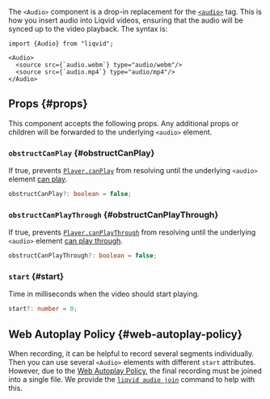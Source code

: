 The `<Audio>` component is a drop-in replacement for the [`<audio>`](https://developer.mozilla.org/en-US/docs/Web/HTML/Element/audio) tag. This is how you insert audio into Liqvid videos, ensuring that the audio will be synced up to the video playback. The syntax is:

```tsx
import {Audio} from "liqvid";

<Audio>
  <source src={`audio.webm`} type="audio/webm"/>
  <source src={`audio.mp4`} type="audio/mp4"/>
</Audio>
```

## Props {#props}

This component accepts the following props. Any additional props or children will be forwarded to the underlying `<audio>` element.

### `obstructCanPlay` {#obstructCanPlay}

If true, prevents [`Player.canPlay`](./Player.md#canPlay) from resolving until the underlying `<audio>` element [can play](https://developer.mozilla.org/en-US/docs/Web/API/HTMLMediaElement/canplay_event).

```ts
obstructCanPlay?: boolean = false;
```

### `obstructCanPlayThrough` {#obstructCanPlayThrough}

If true, prevents [`Player.canPlayThrough`](./Player.md#canPlayThrough) from resolving until the underlying `<audio>` element [can play through](https://developer.mozilla.org/en-US/docs/Web/API/HTMLMediaElement/canplaythrough_event).

```ts
obstructCanPlayThrough?: boolean = false;
```

### `start` {#start}

Time in milliseconds when the video should start playing.

```ts
start?: number = 0;
```

## Web Autoplay Policy {#web-autoplay-policy}

When recording, it can be helpful to record several segments individually. Then you can use several `<Audio>` elements with different `start` attributes. However, due to the <a href="https://developer.mozilla.org/en-US/docs/Web/Media/Autoplay_guide#The_play()_method">Web Autoplay Policy</a>, the final recording must be joined into a single file. We provide the [`liqvid audio join`](../cli/audio#join) command to help with this.
